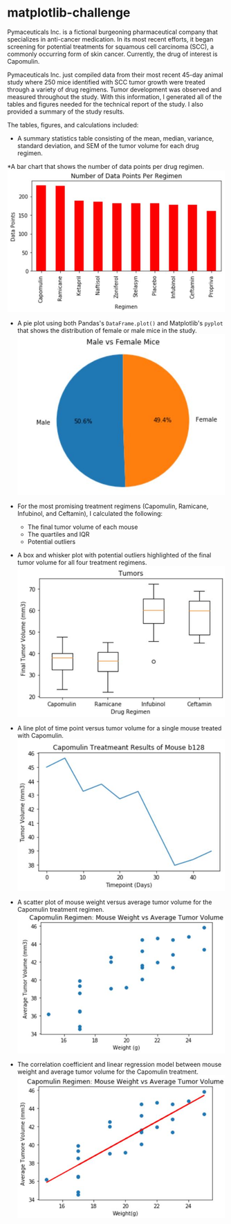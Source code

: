 # matplotlib-challenge

Pymaceuticals Inc. is a fictional burgeoning pharmaceutical company that specializes in anti-cancer medication. In its most recent efforts, it began screening for potential treatments for squamous cell carcinoma (SCC), a commonly occurring form of skin cancer.  Currently, the drug of interest is Capomulin.

Pymaceuticals Inc. just compiled data from their most recent 45-day animal study where 250 mice identified with SCC tumor growth were treated through a variety of drug regimens. Tumor development was observed and measured throughout the study.  With this information, I generated all of the tables and figures needed for the technical report of the study. I also provided a summary of the study results.

The tables, figures, and calculations included:

* A summary statistics table consisting of the mean, median, variance, standard deviation, and SEM of the tumor volume for each drug regimen.

*A bar chart that shows the number of data points per drug regimen.
![alt text](https://github.com/kelseyoros/matplotlib-challenge/blob/master/images/BarPlotNumDataPerDrug.JPG "Bar Chart")


* A pie plot using both Pandas's `DataFrame.plot()` and Matplotlib's `pyplot` that shows the distribution of female or male mice in the study.
![alt text](https://github.com/kelseyoros/matplotlib-challenge/blob/master/images/PieChartMiceGender.JPG "Pie Plot")

* For the most promising treatment regimens (Capomulin, Ramicane, Infubinol, and Ceftamin), I calculated the following:
	* The final tumor volume of each mouse 
	* The quartiles and IQR
	* Potential outliers

* A box and whisker plot with potential outliers highlighted of the final tumor volume for all four treatment regimens.
![alt text](https://github.com/kelseyoros/matplotlib-challenge/blob/master/images/BoxPlot.JPG "Box Plot")

* A line plot of time point versus tumor volume for a single mouse treated with Capomulin.
![alt text](https://github.com/kelseyoros/matplotlib-challenge/blob/master/images/LinePlot.JPG "Line Plot")

* A scatter plot of mouse weight versus average tumor volume for the Capomulin treatment regimen.
![alt text](https://github.com/kelseyoros/matplotlib-challenge/blob/master/images/ScatterPlot.JPG "Scatter Plot")

* The correlation coefficient and linear regression model between mouse weight and average tumor volume for the Capomulin treatment.
![alt text](https://github.com/kelseyoros/matplotlib-challenge/blob/master/images/ScatterLinePlot.JPG "Linear Regression Plot")